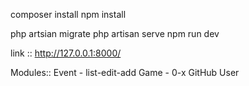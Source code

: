 composer install
npm install

php artsian migrate
php artisan serve
npm run dev

link :: http://127.0.0.1:8000/

Modules::
Event - list-edit-add
Game - 0-x
GitHub User